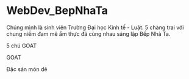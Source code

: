 # WebDev_BepNhaTa

Chúng mình là sinh viên Trường Đại học Kinh tế - Luật. 5 chàng trai với chung niềm đam mê ẩm thực đã cùng nhau sáng lập Bếp Nhà Ta.

5 chú GOAT

GOAT

Đặc sản món dê 
